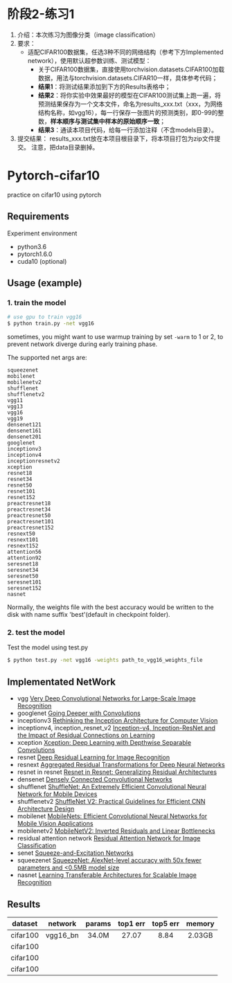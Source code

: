 # 阶段2-练习1
1. 介绍：本次练习为图像分类（image classification）
2. 要求：
	- 适配CIFAR100数据集，任选3种不同的网络结构（参考下方Implemented network），使用默认超参数训练、测试模型：
		- 关于CIFAR100数据集，直接使用torchvision.datasets.CIFAR100加载数据，用法与torchvision.datasets.CIFAR10一样，具体参考代码；
		- **结果1**：将测试结果添加到下方的Results表格中；
		- **结果2**：将你实验中效果最好的模型在CIFAR100测试集上跑一遍，将预测结果保存为一个文本文件，命名为results_xxx.txt（xxx，为网络结构名称，如vgg16），每一行保存一张图片的预测类别，即0-99的整数，**样本顺序与测试集中样本的原始顺序一致**；
		- **结果3**：通读本项目代码，给每一行添加注释（不含models目录）。
3. 提交结果：
results_xxx.txt放在本项目根目录下，将本项目打包为zip文件提交。
注意，把data目录删掉。


# Pytorch-cifar10

practice on cifar10 using pytorch

## Requirements

Experiment environment
- python3.6
- pytorch1.6.0
- cuda10 (optional)


## Usage (example)
### 1. train the model
```bash
# use gpu to train vgg16
$ python train.py -net vgg16
```
sometimes, you might want to use warmup training by set ```-warm``` to 1 or 2, to prevent network
diverge during early training phase.


The supported net args are:
```
squeezenet
mobilenet
mobilenetv2
shufflenet
shufflenetv2
vgg11
vgg13
vgg16
vgg19
densenet121
densenet161
densenet201
googlenet
inceptionv3
inceptionv4
inceptionresnetv2
xception
resnet18
resnet34
resnet50
resnet101
resnet152
preactresnet18
preactresnet34
preactresnet50
preactresnet101
preactresnet152
resnext50
resnext101
resnext152
attention56
attention92
seresnet18
seresnet34
seresnet50
seresnet101
seresnet152
nasnet
```
Normally, the weights file with the best accuracy would be written to the disk with name suffix 'best'(default in checkpoint folder).


### 2. test the model
Test the model using test.py
```bash
$ python test.py -net vgg16 -weights path_to_vgg16_weights_file
```

## Implementated NetWork

- vgg [Very Deep Convolutional Networks for Large-Scale Image Recognition](https://arxiv.org/abs/1409.1556v6)
- googlenet [Going Deeper with Convolutions](https://arxiv.org/abs/1409.4842v1)
- inceptionv3 [Rethinking the Inception Architecture for Computer Vision](https://arxiv.org/abs/1512.00567v3)
- inceptionv4, inception_resnet_v2 [Inception-v4, Inception-ResNet and the Impact of Residual Connections on Learning](https://arxiv.org/abs/1602.07261)
- xception [Xception: Deep Learning with Depthwise Separable Convolutions](https://arxiv.org/abs/1610.02357)
- resnet [Deep Residual Learning for Image Recognition](https://arxiv.org/abs/1512.03385v1)
- resnext [Aggregated Residual Transformations for Deep Neural Networks](https://arxiv.org/abs/1611.05431v2)
- resnet in resnet [Resnet in Resnet: Generalizing Residual Architectures](https://arxiv.org/abs/1603.08029v1)
- densenet [Densely Connected Convolutional Networks](https://arxiv.org/abs/1608.06993v5)
- shufflenet [ShuffleNet: An Extremely Efficient Convolutional Neural Network for Mobile Devices](https://arxiv.org/abs/1707.01083v2)
- shufflenetv2 [ShuffleNet V2: Practical Guidelines for Efficient CNN Architecture Design](https://arxiv.org/abs/1807.11164v1)
- mobilenet [MobileNets: Efficient Convolutional Neural Networks for Mobile Vision Applications](https://arxiv.org/abs/1704.04861)
- mobilenetv2 [MobileNetV2: Inverted Residuals and Linear Bottlenecks](https://arxiv.org/abs/1801.04381)
- residual attention network [Residual Attention Network for Image Classification](https://arxiv.org/abs/1704.06904)
- senet [Squeeze-and-Excitation Networks](https://arxiv.org/abs/1709.01507)
- squeezenet [SqueezeNet: AlexNet-level accuracy with 50x fewer parameters and <0.5MB model size](https://arxiv.org/abs/1602.07360v4)
- nasnet [Learning Transferable Architectures for Scalable Image Recognition](https://arxiv.org/abs/1707.07012v4)


## Results

|dataset|network|params|top1 err|top5 err|memory|
|:---:|:---:|:---:|:---:|:---:|:---:|
|cifar100|vgg16_bn|34.0M|27.07|8.84|2.03GB|
|cifar100||||||
|cifar100||||||
|cifar100||||||




